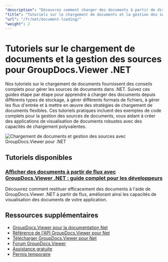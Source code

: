 ```yaml
---
"description": "Découvrez comment charger des documents à partir de diverses sources, notamment des fichiers locaux, des flux, des URL et un stockage cloud avec GroupDocs.Viewer pour .NET."
"title": "Tutoriels sur le chargement de documents et la gestion des sources pour GroupDocs.Viewer .NET"
"url": "/fr/net/document-loading/"
"weight": 2
---
```


# Tutoriels sur le chargement de documents et la gestion des sources pour GroupDocs.Viewer .NET

Nos tutoriels sur le chargement de documents fournissent des conseils complets pour gérer les sources de documents dans .NET. Suivez ces guides étape par étape pour apprendre à charger des documents depuis différents types de stockage, à gérer différents formats de fichiers, à gérer les flux d'entrée et à mettre en œuvre des stratégies de chargement de documents flexibles. Ces tutoriels pratiques incluent des exemples de code complets pour la gestion des sources de documents, vous aidant à créer des applications de visualisation de documents robustes avec des capacités de chargement polyvalentes.

![Chargement de documents et gestion des sources avec GroupDocs.Viewer pour .NET](/viewer/document-loading/image.png)

## Tutoriels disponibles

### [Afficher des documents à partir de flux avec GroupDocs.Viewer .NET : guide complet pour les développeurs](./render-documents-groupdocs-viewer-net-streams/)
Découvrez comment restituer efficacement des documents à l'aide de GroupDocs.Viewer .NET à partir de flux, améliorant ainsi les capacités de visualisation des documents de votre application.

## Ressources supplémentaires

- [GroupDocs.Viewer pour la documentation Net](https://docs.groupdocs.com/viewer/net/)
- [Référence de l'API GroupDocs.Viewer pour Net](https://reference.groupdocs.com/viewer/net/)
- [Télécharger GroupDocs.Viewer pour Net](https://releases.groupdocs.com/viewer/net/)
- [Forum GroupDocs.Viewer](https://forum.groupdocs.com/c/viewer/9)
- [Assistance gratuite](https://forum.groupdocs.com/)
- [Permis temporaire](https://purchase.groupdocs.com/temporary-license/)